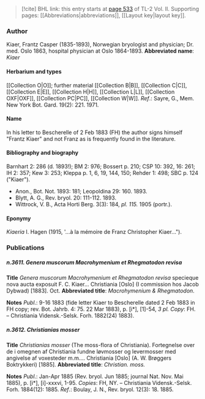 > [!cite] BHL link: this entry starts at [page 533](https://www.biodiversitylibrary.org/page/33068775) of TL-2 Vol. II.
> Supporting pages: [[Abbreviations|abbreviations]], [[Layout key|layout key]].

### Author

Kiaer, Frantz Casper (1835-1893), Norwegian bryologist and physician; Dr. med. Oslo 1863, hospital physician at Oslo 1864-1893. 
**Abbreviated name**: *Kiaer*

#### Herbarium and types

[[Collection O|O]]; further material [[Collection B|B]], [[Collection C|C]], [[Collection E|E]], [[Collection H|H]], [[Collection L|L]], [[Collection OXF|OXF]], [[Collection PC|PC]], [[Collection W|W]].
*Ref*.: Sayre, G., Mem. New York Bot. Gard. 19(2): 221. 1971.

#### Name

In his letter to Bescherelle of 2 Feb 1883 (FH) the author signs himself "Frantz Kiaer" and not Franz as is frequently found in the literature.

#### Bibliography and biography

Barnhart 2: 286 (d. 1893!); BM 2: 976; Bossert p. 210; CSP 10: 392, 16: 261; IH 2: 357; Kew 3: 253; Kleppa p. 1, 6, 19, 144, 150; Rehder 1: 498; SBC p. 124 ("Kiaer").
- Anon., Bot. Not. 1893: 181; Leopoldina 29: 160. 1893.
- Blytt, A. G., Rev. bryol. 20: 111-112. 1893.
- Wittrock, V. B., Acta Horti Berg. 3(3): 184, *pl. 115.* 1905 (portr.).

#### Eponymy

*Kiaeria* I. Hagen (1915, '...à la mémoire de Franz Christopher Kiaer...").

### Publications

##### n.3611. Genera muscorum Macrohymenium et Rhegmatodon revisa

**Title**
*Genera muscorum Macrohymenium et Rhegmatodon revisa* specieque nova aucta exposuit F. C. Kiaer... Christiania \[Oslo\] (I commission hos Jacob Dybwad) \[1883\]. Oct.
**Abbreviated title**: *Macrohymenium & Rhegmatodon*.

**Notes**
*Publ*.: 9-16 1883 (fide letter Kiaer to Bescherelle dated 2 Feb 1883 in FH copy; rev. Bot. Jahrb. 4: 75. 22 Mar 1883), p. \[i\*\], \[1\]-54, *3 pl. Copy*: FH. – Christiania Vidensk.-Selsk. Forh. 1882(24) 1883).

##### n.3612. Christianias mosser

**Title**
*Christianias mosser* (The moss-flora of Christiania). Fortegnelse over de i omegnen af Christiania fundne løvmosser og levermosser med angivelse af voxesteder m.m.... Christiania \[Oslo\] (A. W. Brøggers Boktrykkeri) \[1885\].
**Abbreviated title**: *Christian. moss.*

**Notes**
*Publ*.: Jan-Apr 1885 (Rev. bryol. Jun 1885; journal Nat. Nov. Mai 1885), p. \[i\*\], \[i\]-xxxvi, 1-95. *Copies*: FH, NY. – Christiania Vidensk.-Selsk. Forh. 1884(12): 1885.
*Ref*.: Boulay, J. N., Rev. bryol. 12(3): 18. 1885.

